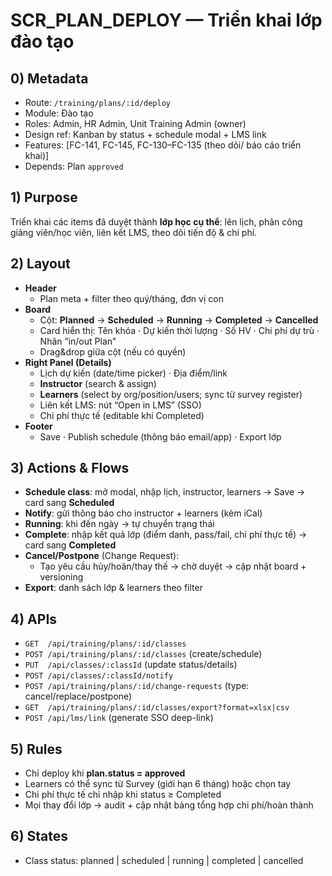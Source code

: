 # SCR_PLAN_DEPLOY — Triển khai lớp đào tạo

## 0) Metadata
- Route: `/training/plans/:id/deploy`
- Module: Đào tạo
- Roles: Admin, HR Admin, Unit Training Admin (owner)
- Design ref: Kanban by status + schedule modal + LMS link
- Features: [FC-141, FC-145, FC-130–FC-135 (theo dõi/ báo cáo triển khai)]
- Depends: Plan `approved`

## 1) Purpose
Triển khai các items đã duyệt thành **lớp học cụ thể**: lên lịch, phân công giảng viên/học viên, liên kết LMS, theo dõi tiến độ & chi phí.

## 2) Layout
- **Header**
  - Plan meta + filter theo quý/tháng, đơn vị con
- **Board**
  - Cột: **Planned** → **Scheduled** → **Running** → **Completed** → **Cancelled**
  - Card hiển thị: Tên khóa · Dự kiến thời lượng · Số HV · Chi phí dự trù · Nhãn “in/out Plan”
  - Drag&drop giữa cột (nếu có quyền)
- **Right Panel (Details)**
  - Lịch dự kiến (date/time picker) · Địa điểm/link
  - **Instructor** (search & assign)
  - **Learners** (select by org/position/users; sync từ survey register)
  - Liên kết LMS: nút “Open in LMS” (SSO)
  - Chi phí thực tế (editable khi Completed)
- **Footer**
  - Save · Publish schedule (thông báo email/app) · Export lớp

## 3) Actions & Flows
- **Schedule class**: mở modal, nhập lịch, instructor, learners → Save → card sang **Scheduled**
- **Notify**: gửi thông báo cho instructor + learners (kèm iCal)
- **Running**: khi đến ngày → tự chuyển trạng thái
- **Complete**: nhập kết quả lớp (điểm danh, pass/fail, chi phí thực tế) → card sang **Completed**
- **Cancel/Postpone** (Change Request):
  - Tạo yêu cầu hủy/hoãn/thay thế → chờ duyệt → cập nhật board + versioning
- **Export**: danh sách lớp & learners theo filter

## 4) APIs
- `GET  /api/training/plans/:id/classes`
- `POST /api/training/plans/:id/classes` (create/schedule)
- `PUT  /api/classes/:classId` (update status/details)
- `POST /api/classes/:classId/notify`
- `POST /api/training/plans/:id/change-requests`  (type: cancel/replace/postpone)
- `GET  /api/training/plans/:id/classes/export?format=xlsx|csv`
- `POST /api/lms/link` (generate SSO deep-link)

## 5) Rules
- Chỉ deploy khi **plan.status = approved**
- Learners có thể sync từ Survey (giới hạn 6 tháng) hoặc chọn tay
- Chi phí thực tế chỉ nhập khi status ≥ Completed
- Mọi thay đổi lớp → audit + cập nhật bảng tổng hợp chi phí/hoàn thành

## 6) States
- Class status: planned | scheduled | running | completed | cancelled
